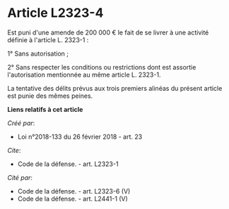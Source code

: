 # Article L2323-4

Est puni d'une amende de 200 000 € le fait de se livrer à une activité définie à l'article L. 2323-1 : 

1° Sans autorisation ; 

2° Sans respecter les conditions ou restrictions dont est assortie l'autorisation mentionnée au même article L. 2323-1. 

La tentative des délits prévus aux trois premiers alinéas du présent article est punie des mêmes peines.

**Liens relatifs à cet article**

_Créé par_:

  - Loi n°2018-133 du 26 février 2018 - art. 23

_Cite_:

  - Code de la défense. - art. L2323-1

_Cité par_:

  - Code de la défense. - art. L2323-6 (V)
  - Code de la défense. - art. L2441-1 (V)
